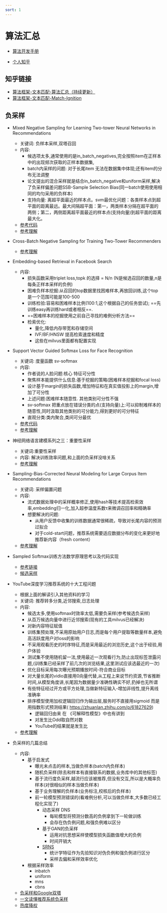 ```yaml
---
sort: 1
---
```



# 算法汇总


* [算法开发手册](https://kg-nlp.github.io/Algorithm-Project-Manual/文本匹配/算法汇总.html)

* [个人知乎](https://www.zhihu.com/people/zhangyj-n)



## 知乎链接
* [算法框架-文本匹配-算法汇总（持续更新）](https://zhuanlan.zhihu.com/p/465584667)
* [算法框架-文本匹配-Match-Ignition](https://zhuanlan.zhihu.com/p/477772741)


## 负采样

* Mixed Negative Sampling for Learning Two-tower Neural Networks in Recommendations
    * 关键词: 负样本采样,双塔召回
    * 内容: 
        *  候选项太多,通常使用的是in_batch_negatives,完全按照item在正样本中的出现频次获取的正样本数据集,
        *  batch内采样的问题: 对于长尾item 无法在数据集中体现;还有item的分布无法调整
        *  论文提出的混合采样就是结合in_batch_negative和uniform采样,解决了负采样偏差问题SSB-Sample Selection Bias(同一batch使用使用相同的均匀采用的负样本)
        *  支持向量: 离超平面最近的样本点。svm最优化问题：各类样本点到超平面的距离最远。最大间隔超平面：第一，两类样本分隔在超平面的两侧；第二，两侧距离超平面最近的样本点(支持向量)到超平面的距离最大化。
    * [参考代码](https://github.com/agoodge/LUNAR/blob/main/utils.py)
    * [参考理解](https://zhuanlan.zhihu.com/p/533449018)
* Cross-Batch Negative Sampling for Training Two-Tower Recommenders
    * [参考理解](https://blog.csdn.net/codename_cys/article/details/121304870) 

* Embedding-based Retrieval in Facebook Search
    * 内容: 
        * 损失函数采用triplet loss,topk 的选择 = N/n (N是候选召回的数量,n是每条正样本采样的负例)
        * 困难负样本挖掘:从召回的top数据里找困难样本,再放回训练,这个top是一个范围可能是100-500
        * 训练检验:容易和困难样本比例(100:1,这个根据自己的任务尝试); ==先训练easy再训练hard或者相反==.
        * ==困难样本的挖掘使用之前自己寻找的难例分析方法==
        * 检索优化:
            * 量化,降低内存带宽和存储空间
            * IVF/BF/HNSW 提高检索速度和精度
            * 这些在milvus里面都有配置实现

* Support Vector Guided Softmax Loss for Face Recognition
    * 关键词: 度量函数 sv-softmax
    * 内容: 
        * 作者说的人脸问题:核心 特征可分性
        * 聚焦样本能提供什么信息:基于挖掘的策略(困难样本挖掘和focal loss)
        * 设计基于margin的损失函数,增加特征和在真实值投影上的margin,增加了可分性
        * 上述问题:困难样本随意性. 其他类别可分性不强
        * sv-softmax 把重点放在错误分类的点(支持向量)上:可以抑制难样本的随意性,同时汲取其他类别的可分能力,得到更好的可分特征
        * 直观分类:类内聚合,类间可分最优 
    * [参考代码](https://github.com/xiaoboCASIA/SV-X-Softmax)
    * [参考理解](https://zhuanlan.zhihu.com/p/83240213)

* 神经网络语言建模系列之三：重要性采样
    *  关键词:重要性采样
    *  内容: 解决训练效率问题,和上面的负采样没啥关系
    *  [参考理解](https://www.jianshu.com/p/9a162d99394d)

* Sampling-Bias-Corrected Neural Modeling for Large Corpus Item Recommendations
    *  关键词: 采样偏置问题
    *  内容:
        * 流式数据处理中的采样概率修正,使用hash等技术提高检索效率,embedding归一化,加入超参温度系数τ来微调召回率和精确率
        * 想要解决的问题:
            * 从用户反馈中收集的训练数据通常很稀疏，导致对长尾内容的预测过拟合
            * 对于cold-start问题，推荐系统需要适应数据分布的变化来更好地推荐新内容（fresh content）
    * [参考理解](https://zhuanlan.zhihu.com/p/372550424)

* Sampled Softmax训练方法数学原理思考以及代码实现
    * [参考链接](https://zhuanlan.zhihu.com/p/143830417) 
    * [候选采样](https://zhuanlan.zhihu.com/p/143830417)

* YouTube深度学习推荐系统的十大工程问题
    * 根据上面的解读引入其他资料的学习
    * 关键词: 推荐转多分类,近邻搜索,日志处理
    * 内容:
        *  候选太多,使用softmax时效率太低,需要负采样(参考候选负采样)
        *  从百万候选向量中进行近邻搜索(现有的工具milvus已经解决)
        *  对新内容特征赋值
        *  训练集预处理,不采用原始用户日志,而是每个用户提取等数量样本,避免高活跃度用户对loss的影响
        *  不采用观看历史的时序特征,而是采用最近的浏览历史,这个出于经验,用户体验
        *  测试集不使用随机留一法,使用最近一次观看行为,防止出现标签泄露问题,(训练集已经采样了前几次的浏览结果,这里测试应该选最近的一次)
        *  优化目标采用每次曝光预期播放时间-符合商业目标
        *  对大量长尾的vidio直接用0向量代替,从工程上来说节约资源,节省推断时间,从模型角度讲,长尾因为数据量少准确性确实不好,扔掉也无所谓
        *  有些特征经过开方或平方处理,当做新特征输入-增加非线性,提升离线准确率
        *  排序模型使用加权逻辑回归作为输出层,服务时不直接用sigmoid 而是用指数形式预测结果( https://zhuanlan.zhihu.com/p/61827629)
            * 逻辑回归由来 在 《可解释性模型》中也有讲到
            * 对发生比Odd取自然对数
            * YouTube的结果就是发生比  
    * [参考理解](https://zhuanlan.zhihu.com/p/52504407)

* 负采样的几篇总结
    * 内容:
        * 基于启发式 
            *  曝光未点击的样本,当做负样本(batch内负样本)
            *  随机负采样(除去和样本有直接联系的数据,业务库中的其他标签)
            *  基于流行度负采样,越流行应该被推荐,但没有交互,所以是大概率负样本(对很相似的样本当做负样本)
            *  基于业务理解的负样本(业务标注,校核后的负样本)
            *  前一轮模型预测错误的(看难例分析,可以当做负样本,大多数已经工程化实现了)
                * 动态采样 DNS 
                    * 每轮模型将预测分数高的负例拿到下一轮做训练 
                    * 会存在伪负例问题,和强负例难以区分
                * 基于GAN的负采样
                    * 运用对抗思想采样使模型损失函数值增大的负例
                    * 时间开销大
                * [SRNS](https://zhuanlan.zhihu.com/p/344630367)
                    * 统计学特征作为先验知识对伪负例和强负例进行区分
                    * 采样去偏和采样效率优化
        * 根据采样效率
            * inbatch
            * uniform
            * mns
            * cbns
    * [负采样和Google双塔](https://www.cnblogs.com/charlesblc/p/16220126.html)
    * [一文读懂推荐系统负采样](https://zhuanlan.zhihu.com/p/387378387)
    * [热度降权](https://zhuanlan.zhihu.com/p/574752588)